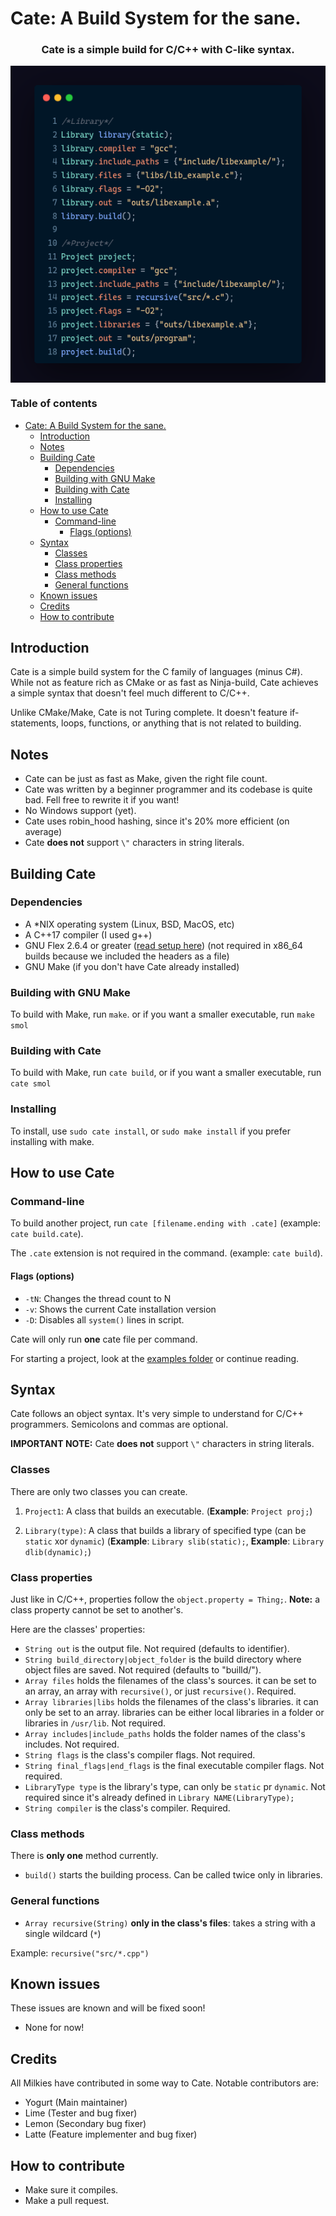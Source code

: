 # Cate: A Build System for the sane.
<h3 align="center">
  Cate is a simple build for C/C++ with C-like syntax.
</h3>
<p align="center">
  <img align="center" src="cate_example.png">
</p>

### Table of contents
- [Cate: A Build System for the sane.](#cate--a-build-system-for-the-sane)
  * [Introduction](#introduction)
  * [Notes](#notes)
  * [Building Cate](#building-cate)
    + [Dependencies](#dependencies)
    + [Building with GNU Make](#building-with-gnu-make)
    + [Building with Cate](#building-with-cate)
    + [Installing](#installing)
  * [How to use Cate](#how-to-use-cate)
    + [Command-line](#command-line)
      - [Flags (options)](#flags--options-)
  * [Syntax](#syntax)
    + [Classes](#classes)
    + [Class properties](#class-properties)
    + [Class methods](#class-methods)
    + [General functions](#general-functions)
  * [Known issues](#known-issues)
  * [Credits](#credits)
  * [How to contribute](#how-to-contribute)

## Introduction
Cate is a simple build system for the C family of languages (minus C#). While not as feature rich as CMake or as fast as Ninja-build, Cate achieves a simple syntax that doesn't feel much different to C/C++.

Unlike CMake/Make, Cate is not Turing complete. It doesn't feature if-statements, loops, functions, or anything that is not related to building. 

## Notes
- Cate can be just as fast as Make, given the right file count.
- Cate was written by a beginner programmer and its codebase is quite bad. Fell free to rewrite it if you want!
- No Windows support (yet).
- Cate uses robin_hood hashing, since it's 20% more efficient (on average)
- Cate **does not** support `\"` characters in string literals.

## Building Cate
### Dependencies
- A *NIX operating system (Linux, BSD, MacOS, etc)
- A C++17 compiler (I used g++)
- GNU Flex 2.6.4 or greater ([read setup here](flex_setup.md)) (not required in x86_64 builds because we included the headers as a file)
- GNU Make (if you don't have Cate already installed)

### Building with GNU Make
To build with Make, run `make`. or if you want a smaller executable, run `make smol`
### Building with Cate
To build with Make, run `cate build`,  or if you want a smaller executable, run `cate smol`
### Installing
To install, use `sudo cate install`, or `sudo make install` if you prefer installing with make.

## How to use Cate
### Command-line
To build another project, run `cate [filename.ending with .cate]` (example: `cate build.cate`).

The `.cate` extension is not required in the command.   (example: `cate build`).

#### Flags (options)
- `-tN`: Changes the thread count to N
- `-v`: Shows the current Cate installation version
- `-D`: Disables all `system()` lines in script.  

Cate will only run **one** cate file per command.

For starting a project, look at the [examples folder](examples/) or continue reading.

## Syntax
Cate follows an object syntax. It's very simple to understand for C/C++ programmers. Semicolons and commas are optional.

**IMPORTANT NOTE:** Cate **does not** support `\"` characters in string literals.

### Classes
There are only two classes you can create.
1. `Project1`: A class that builds an executable.  (**Example**: `Project proj;`)

2. `Library(type)`: A class that builds a library of specified type (can be `static` xor `dynamic`)  (**Example**: `Library slib(static);`, **Example**: `Library dlib(dynamic);`)

### Class properties
Just like in C/C++, properties follow the `object.property = Thing;`.
**Note:** a class property cannot be set to another's.

Here are the classes' properties:
- `String out` is the output file. Not required (defaults to identifier).
- `String build_directory|object_folder` is the build directory where object files are saved. Not required (defaults to "builld/").
- `Array files` holds the filenames of the class's sources. it can be set to an array, an array with `recursive()`, or just `recursive()`. Required. 
- `Array libraries|libs` holds the filenames of the class's libraries. it can only be set to an array. libraries can be either local libraries in a folder or libraries in `/usr/lib`. Not required. 
- `Array includes|include_paths` holds the folder names of the class's includes. Not required.
- `String flags` is the class's compiler flags. Not required. 
- `String final_flags|end_flags` is the final executable compiler flags. Not required. 
- `LibraryType type` is the library's type, can only be `static` pr `dynamic`. Not required since it's already defined in `Library NAME(LibraryType);` 
- `String compiler` is the class's compiler. Required. 

### Class methods
There is **only one** method currently.
- `build()` starts the building process. Can be called twice only in libraries.

### General functions
- `Array recursive(String)` **only in the class's files**: takes a string with a single wildcard (`*`)

Example: `recursive("src/*.cpp")`

## Known issues
These issues are known and will be fixed soon!
- None for now!

## Credits
All Milkies have contributed in some way to Cate. Notable contributors are:
- Yogurt (Main maintainer)
- Lime (Tester and bug fixer)
- Lemon (Secondary bug fixer)
- Latte (Feature implementer and bug fixer) 

## How to contribute
- Make sure it compiles.
- Make a pull request.
